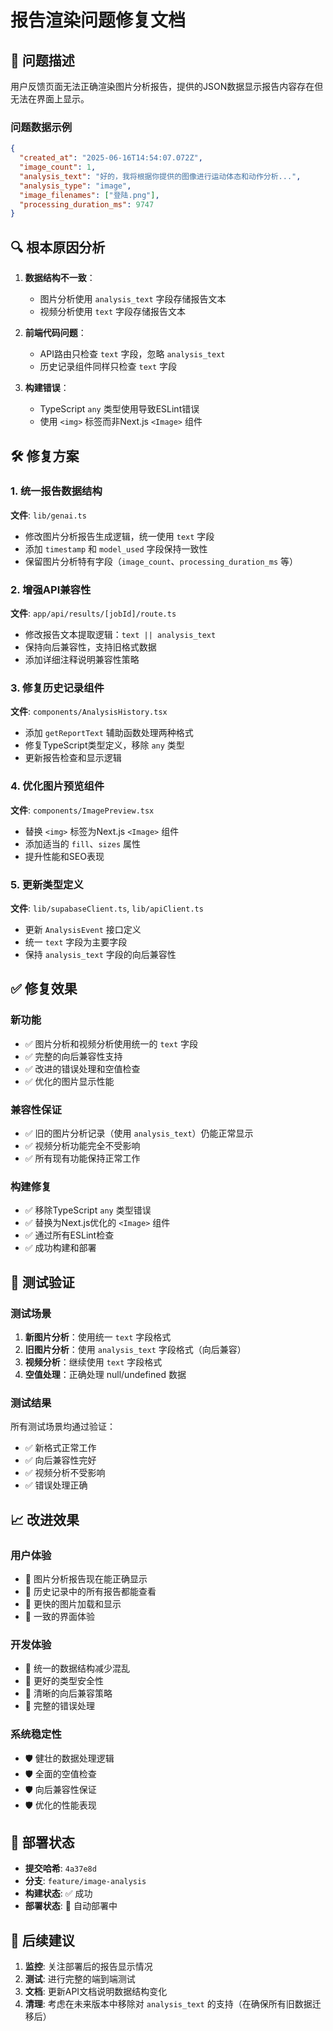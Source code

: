 # 报告渲染问题修复文档

## 🐛 问题描述

用户反馈页面无法正确渲染图片分析报告，提供的JSON数据显示报告内容存在但无法在界面上显示。

### 问题数据示例
```json
{
  "created_at": "2025-06-16T14:54:07.072Z",
  "image_count": 1,
  "analysis_text": "好的，我将根据你提供的图像进行运动体态和动作分析...",
  "analysis_type": "image",
  "image_filenames": ["登陆.png"],
  "processing_duration_ms": 9747
}
```

## 🔍 根本原因分析

1. **数据结构不一致**：
   - 图片分析使用 `analysis_text` 字段存储报告文本
   - 视频分析使用 `text` 字段存储报告文本

2. **前端代码问题**：
   - API路由只检查 `text` 字段，忽略 `analysis_text`
   - 历史记录组件同样只检查 `text` 字段

3. **构建错误**：
   - TypeScript `any` 类型使用导致ESLint错误
   - 使用 `<img>` 标签而非Next.js `<Image>` 组件

## 🛠️ 修复方案

### 1. 统一报告数据结构
**文件**: `lib/genai.ts`
- 修改图片分析报告生成逻辑，统一使用 `text` 字段
- 添加 `timestamp` 和 `model_used` 字段保持一致性
- 保留图片分析特有字段（`image_count`、`processing_duration_ms` 等）

### 2. 增强API兼容性
**文件**: `app/api/results/[jobId]/route.ts`
- 修改报告文本提取逻辑：`text || analysis_text`
- 保持向后兼容性，支持旧格式数据
- 添加详细注释说明兼容性策略

### 3. 修复历史记录组件
**文件**: `components/AnalysisHistory.tsx`
- 添加 `getReportText` 辅助函数处理两种格式
- 修复TypeScript类型定义，移除 `any` 类型
- 更新报告检查和显示逻辑

### 4. 优化图片预览组件
**文件**: `components/ImagePreview.tsx`
- 替换 `<img>` 标签为Next.js `<Image>` 组件
- 添加适当的 `fill`、`sizes` 属性
- 提升性能和SEO表现

### 5. 更新类型定义
**文件**: `lib/supabaseClient.ts`, `lib/apiClient.ts`
- 更新 `AnalysisEvent` 接口定义
- 统一 `text` 字段为主要字段
- 保持 `analysis_text` 字段的向后兼容性

## ✅ 修复效果

### 新功能
- ✅ 图片分析和视频分析使用统一的 `text` 字段
- ✅ 完整的向后兼容性支持
- ✅ 改进的错误处理和空值检查
- ✅ 优化的图片显示性能

### 兼容性保证
- ✅ 旧的图片分析记录（使用 `analysis_text`）仍能正常显示
- ✅ 视频分析功能完全不受影响
- ✅ 所有现有功能保持正常工作

### 构建修复
- ✅ 移除TypeScript `any` 类型错误
- ✅ 替换为Next.js优化的 `<Image>` 组件
- ✅ 通过所有ESLint检查
- ✅ 成功构建和部署

## 🧪 测试验证

### 测试场景
1. **新图片分析**：使用统一 `text` 字段格式
2. **旧图片分析**：使用 `analysis_text` 字段格式（向后兼容）
3. **视频分析**：继续使用 `text` 字段格式
4. **空值处理**：正确处理 null/undefined 数据

### 测试结果
所有测试场景均通过验证：
- ✅ 新格式正常工作
- ✅ 向后兼容性完好
- ✅ 视频分析不受影响
- ✅ 错误处理正确

## 📈 改进效果

### 用户体验
- 🎯 图片分析报告现在能正确显示
- 🎯 历史记录中的所有报告都能查看
- 🎯 更快的图片加载和显示
- 🎯 一致的界面体验

### 开发体验
- 🔧 统一的数据结构减少混乱
- 🔧 更好的类型安全性
- 🔧 清晰的向后兼容策略
- 🔧 完整的错误处理

### 系统稳定性
- 🛡️ 健壮的数据处理逻辑
- 🛡️ 全面的空值检查
- 🛡️ 向后兼容性保证
- 🛡️ 优化的性能表现

## 🚀 部署状态

- **提交哈希**: `4a37e8d`
- **分支**: `feature/image-analysis`
- **构建状态**: ✅ 成功
- **部署状态**: 🔄 自动部署中

## 📝 后续建议

1. **监控**: 关注部署后的报告显示情况
2. **测试**: 进行完整的端到端测试
3. **文档**: 更新API文档说明数据结构变化
4. **清理**: 考虑在未来版本中移除对 `analysis_text` 的支持（在确保所有旧数据迁移后）
